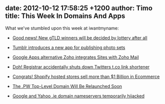 date: 2012-10-12 17:58:25 +1200
author: Timo
title: This Week In Domains And Apps
----

What we've stumbled upon this week at iwantmyname:

- [Good news! New gTLD winners will be decided by lottery after all](http://domainincite.com/10729-new-gtld-winners-will-be-decided-by-lottery-after-all)

- [Tumblr introduces a new app for publishing photo sets](http://staff.tumblr.com/post/33365102264/today-we-are-proud-to-introduce-photoset-a-new)

- [Google Apps alternative Zoho integrates Sites with Zoho Mail](http://archived.link/http://www.zoho.com/announcements/blog/announcement-zoho-sites-is-now-integrated-with-zoho-mail.html)

- [Doh! Registrar accidentally shuts down Twitters t.co link shortener](http://domainnamewire.com/2012/10/09/doh-melbourne-it-accidentally-shut-down-twitters-t-co-link-shortener/)

- [Congrats! Shopify hosted stores sell more than $1 Billion in Ecommerce](http://www.shopify.com/blog/6695662-1-billion)

- [The .PW Top-Level Domain Will Be Relaunched Soon](http://domainincite.com/10705-directi-to-relaunch-pw-as-an-open-tld)

- [Google and Yahoo .ie domain nameservers temporarily hijacked](http://domainnamewire.com/2012/10/10/google-and-yahoo-ie/)
